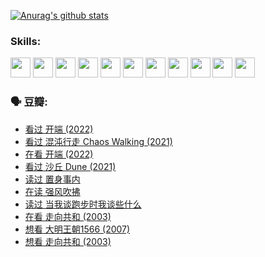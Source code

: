 
[![Anurag's github stats](https://github-readme-stats.vercel.app/api?username=w940853815)](https://github.com/anuraghazra/github-readme-stats)

### Skills:

<code><img height="32" src="https://cdn.jsdelivr.net/npm/simple-icons@v5/icons/python.svg"></code>
<code><img height="32" src="https://cdn.jsdelivr.net/npm/simple-icons@v5/icons/javascript.svg"></code>
<code><img height="32" src="https://cdn.jsdelivr.net/npm/simple-icons@v5/icons/django.svg"></code>
<code><img height="32" src="https://cdn.jsdelivr.net/npm/simple-icons@v5/icons/flask.svg"></code>
<code><img height="32" src="https://cdn.jsdelivr.net/npm/simple-icons@v5/icons/vuetify.svg"></code>
<code><img height="32" src="https://cdn.jsdelivr.net/npm/simple-icons@v5/icons/git.svg"></code>
<code><img height="32" src="https://cdn.jsdelivr.net/npm/simple-icons@v5/icons/docker.svg"></code>
<code><img height="32" src="https://cdn.jsdelivr.net/npm/simple-icons@v5/icons/postgresql.svg"></code>
<code><img height="32" src="https://cdn.jsdelivr.net/npm/simple-icons@v5/icons/elasticsearch.svg"></code>
<code><img height="32" src="https://cdn.jsdelivr.net/npm/simple-icons@v5/icons/macos.svg"></code>
<code><img height="32" src="https://cdn.jsdelivr.net/npm/simple-icons@v5/icons/linux.svg"></code>

### 🗣 豆瓣:

<!-- DOUBAN-ACTIVITIES:START -->
- [看过 开端‎ (2022)](https://www.douban.com/people/136069238/status/3737530861/?_i=43177842)
- [看过 混沌行走 Chaos Walking‎ (2021)](https://www.douban.com/people/136069238/status/3734828206/?_i=43177842)
- [在看 开端‎ (2022)](https://www.douban.com/people/136069238/status/3733533297/?_i=43177842)
- [看过 沙丘 Dune‎ (2021)](https://www.douban.com/people/136069238/status/3726869471/?_i=43177842)
- [读过 置身事内](https://www.douban.com/people/136069238/status/3726223867/?_i=43177842)
- [在读 强风吹拂](https://www.douban.com/people/136069238/status/3725395475/?_i=43177842)
- [读过 当我谈跑步时我谈些什么](https://www.douban.com/people/136069238/status/3715422296/?_i=43177842)
- [在看 走向共和‎ (2003)](https://www.douban.com/people/136069238/status/3711470443/?_i=43177842)
- [想看 大明王朝1566‎ (2007)](https://www.douban.com/people/136069238/status/3710980213/?_i=43177842)
- [想看 走向共和‎ (2003)](https://www.douban.com/people/136069238/status/3710980002/?_i=43177842)
<!-- DOUBAN-ACTIVITIES:END -->
<!--
**w940853815/w940853815** is a ✨ _special_ ✨ repository because its `README.md` (this file) appears on your GitHub profile.

Here are some ideas to get you started:

- 🔭 I’m currently working on ...
- 🌱 I’m currently learning ...
- 👯 I’m looking to collaborate on ...
- 🤔 I’m looking for help with ...
- 💬 Ask me about ...
- 📫 How to reach me: ...
- 😄 Pronouns: ...
- ⚡ Fun fact: ...
-->
